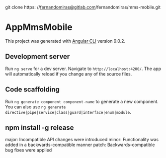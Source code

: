 git clone https: //fernandomiras@gitlab.com/fernandomiras/mms-mobile.git

# AppMmsMobile

This project was generated with [Angular CLI](https://github.com/angular/angular-cli) version 9.0.2.

## Development server

Run `ng serve` for a dev server. Navigate to `http://localhost:4200/`. The app will automatically reload if you change any of the source files.

## Code scaffolding

Run `ng generate component component-name` to generate a new component. You can also use `ng generate directive|pipe|service|class|guard|interface|enum|module`.

## npm install -g release
major: Incompatible API changes were introduced
minor: Functionality was added in a backwards-compatible manner
patch: Backwards-compatible bug fixes were applied

